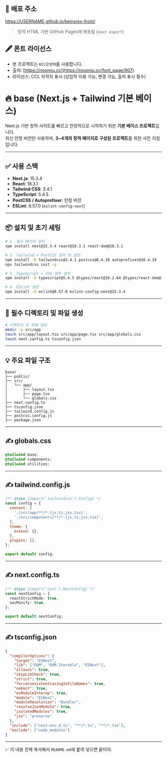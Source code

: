 ## 🔗 배포 주소

https://USERNAME.github.io/keinsrex-front/

> 정적 HTML 기반 GitHub Pages에 배포됨 (`next export`)



## 🖋️ 폰트 라이선스

- 본 프로젝트는 `KCC은영체`를 사용합니다.
- 출처: [https://noonnu.cc](https://noonnu.cc/font_page/907)
- 라이선스: CCL 저작자 표시 (상업적 이용 가능, 변경 가능, 출처 표시 필수)


# 🔥 base (Next.js + Tailwind 기본 베이스)

Next.js 기반 정적 사이트를 빠르고 안정적으로 시작하기 위한 **기본 베이스 프로젝트**입니다.  
최신 안정 버전만 사용하며, **3~4개의 정적 페이지로 구성된 프로젝트**를 위한 사전 지침입니다.

---

## ✅ 사용 스택

- **Next.js**: 15.3.4  
- **React**: 18.3.1  
- **Tailwind CSS**: 3.4.1  
- **TypeScript**: 5.4.5  
- **PostCSS / Autoprefixer**: 안정 버전  
- **ESLint**: 8.57.0 (`eslint-config-next`)

---

## 📦 설치 및 초기 세팅

```bash
# 1. 필수 패키지 설치
npm install next@15.3.4 react@18.3.1 react-dom@18.3.1

# 2. Tailwind + PostCSS 설치 및 설정
npm install -D tailwindcss@3.4.1 postcss@8.4.38 autoprefixer@10.4.19
npx tailwindcss init -p

# 3. TypeScript + 타입 정의 설치
npm install -D typescript@5.4.5 @types/react@18.2.64 @types/react-dom@18.2.17

# 4. ESLint 설정
npm install -D eslint@8.57.0 eslint-config-next@15.3.4
```

---

## 📁 필수 디렉토리 및 파일 생성

```bash
# 디렉토리 및 파일 생성
mkdir -p src/app
touch src/app/layout.tsx src/app/page.tsx src/app/globals.css
touch next.config.ts tsconfig.json
```

---

## 💡 주요 파일 구조

```
base/
├── public/
├── src/
│   └── app/
│       ├── layout.tsx
│       ├── page.tsx
│       └── globals.css
├── next.config.ts
├── tsconfig.json
├── tailwind.config.js
├── postcss.config.js
├── package.json
```

---

## ✍️ globals.css

```css
@tailwind base;
@tailwind components;
@tailwind utilities;
```

---

## ✍️ tailwind.config.js

```js
/** @type {import('tailwindcss').Config} */
const config = {
  content: [
    './src/app/**/*.{js,ts,jsx,tsx}',
    './src/components/**/*.{js,ts,jsx,tsx}',
  ],
  theme: {
    extend: {},
  },
  plugins: [],
};

export default config;
```

---

## ✍️ next.config.ts

```ts
/** @type {import('next').NextConfig} */
const nextConfig = {
  reactStrictMode: true,
  swcMinify: true,
};

export default nextConfig;
```

---

## ✍️ tsconfig.json

```json
{
  "compilerOptions": {
    "target": "ESNext",
    "lib": ["DOM", "DOM.Iterable", "ESNext"],
    "allowJs": true,
    "skipLibCheck": true,
    "strict": true,
    "forceConsistentCasingInFileNames": true,
    "noEmit": true,
    "esModuleInterop": true,
    "module": "ESNext",
    "moduleResolution": "Bundler",
    "resolveJsonModule": true,
    "isolatedModules": true,
    "jsx": "preserve"
  },
  "include": ["next-env.d.ts", "**/*.ts", "**/*.tsx"],
  "exclude": ["node_modules"]
}
```

---

✅ 이 내용 전체 복사해서 `README.md`에 붙여 넣으면 끝이야.